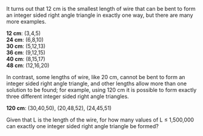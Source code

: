 It turns out that 12 cm is the smallest length of wire that can be bent to form an integer sided right angle triangle in exactly one way, but there are many more examples.

**12 cm**: (3,4,5)<br />
**24 cm**: (6,8,10)<br />
**30 cm**: (5,12,13)<br />
**36 cm**: (9,12,15)<br />
**40 cm**: (8,15,17)<br />
**48 cm**: (12,16,20)<br />

In contrast, some lengths of wire, like 20 cm, cannot be bent to form an integer sided right angle triangle, and other lengths allow more than one solution to be found; for example, using 120 cm it is possible to form exactly three different integer sided right angle triangles.

**120 cm**: (30,40,50), (20,48,52), (24,45,51)

Given that L is the length of the wire, for how many values of L ≤ 1,500,000 can exactly one integer sided right angle triangle be formed?
